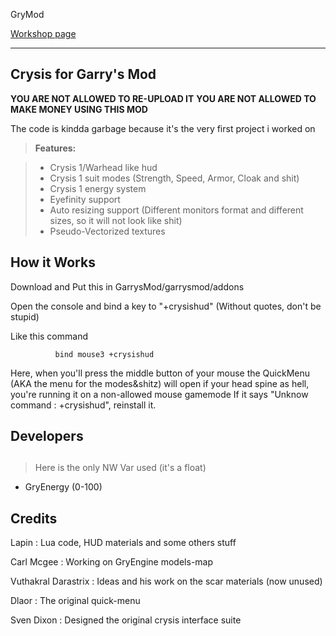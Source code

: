 GryMod

[Workshop page](https://steamcommunity.com/sharedfiles/filedetails/?id=153963150)

----------

Crysis for Garry's Mod
----------
           
**YOU ARE NOT ALLOWED TO RE-UPLOAD IT**
**YOU ARE NOT ALLOWED TO MAKE MONEY USING THIS MOD**


The code is kindda garbage because it's the very first project i worked on
           
           
> **Features:**

> - Crysis 1/Warhead like hud
> - Crysis 1 suit modes (Strength, Speed, Armor, Cloak and shit)
> - Crysis 1 energy system
> - Eyefinity support
> - Auto resizing support (Different monitors format and different sizes, so it will not look like shit)
> - Pseudo-Vectorized textures

           
How it Works 
-------------
         
Download and Put this in GarrysMod/garrysmod/addons

Open the console and bind a key to "+crysishud"  (Without quotes, don't be stupid)

Like this command
        
              bind mouse3 +crysishud          

Here, when you'll press the middle button of your mouse the QuickMenu (AKA the menu for the modes&shitz) will open
if your head spine as hell, you're running it on a non-allowed mouse gamemode
If it says "Unknow command : +crysishud", reinstall it.
    
         
         
Developers      
-------------

##
>Here is the only NW Var used (it's a float)

* GryEnergy (0-100)




         
         
         
         
  
		
		
Credits    
----------

Lapin : Lua code, HUD materials and some others stuff

Carl Mcgee : Working on GryEngine models-map 

Vuthakral Darastrix : Ideas and his work on the scar materials (now unused)

Dlaor : The original quick-menu

Sven Dixon :  Designed the original crysis interface suite
